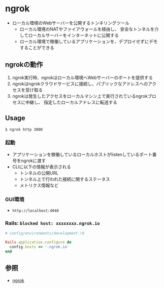 # ngrok
- ローカル環境のWebサーバーを公開するトンネリングツール
  - ローカル環境のNATやファイアウォールを経由し、
    安全なトンネルを介してローカルサーバーをインターネットに公開する
  - ローカル環境で稼働しているアプリケーションを、デプロイせずにデモすることができる

## ngrokの動作
1. ngrok実行時、ngrokはローカル環境へWebサーバーのポートを提供する
2. ngrokはngrokクラウドサービスに接続し、パブリックなアドレスへのアクセスを受け取る
3. ngrokは発生したアクセスをローカルマシン上で実行されているngrokプロセスに中継し、
   指定したローカルアドレスに転送する

## Usage
```
$ ngrok http 3000
```

### 起動
- アプリケーションを稼働しているローカルホストがlistenしているポート番号をngrokに渡す
- CLIに以下の情報が表示される
  - トンネルの公開URL
  - トンネル上で行われた接続に関するステータス
  - メトリクス情報など

### GUI環境
- `http://localhost:4040`

### Rails: `blocked host: xxxxxxxx.ngrok.io`

```ruby
# config/environments/development.rb

Rails.application.configure do
  config.hosts << '.ngrok.io'
end
```

## 参照
- [ngrok](https://ngrok.com/)
